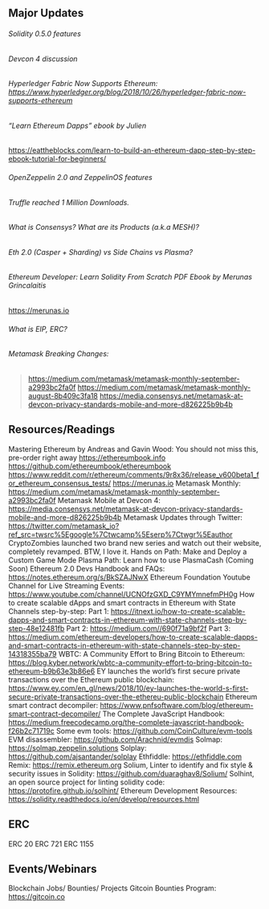 ## Major Updates
###### Solidity 0.5.0 features
###### Devcon 4 discussion
###### Hyperledger Fabric Now Supports Ethereum: https://www.hyperledger.org/blog/2018/10/26/hyperledger-fabric-now-supports-ethereum
###### “Learn Ethereum Dapps” ebook by Julien
https://eattheblocks.com/learn-to-build-an-ethereum-dapp-step-by-step-ebook-tutorial-for-beginners/
###### OpenZeppelin 2.0 and ZeppelinOS features
###### Truffle reached 1 Million Downloads. 
###### What is Consensys? What are its Products (a.k.a MESH)?
###### Eth 2.0 (Casper + Sharding) vs Side Chains vs Plasma?
###### Ethereum Developer: Learn Solidity From Scratch PDF Ebook by Merunas Grincalaitis
https://merunas.io
###### What is EIP, ERC?
###### Metamask Breaking Changes: 
> https://medium.com/metamask/metamask-monthly-september-a2993bc2fa0f
https://medium.com/metamask/metamask-monthly-august-8b409c3fa18
https://media.consensys.net/metamask-at-devcon-privacy-standards-mobile-and-more-d826225b9b4b
## Resources/Readings
Mastering Ethereum by Andreas and Gavin Wood: You should not miss this, pre-order right away 
https://ethereumbook.info
https://github.com/ethereumbook/ethereumbook
https://www.reddit.com/r/ethereum/comments/9r8x36/release_v600beta1_for_ethereum_consensus_tests/
https://merunas.io
Metamask Monthly: https://medium.com/metamask/metamask-monthly-september-a2993bc2fa0f
Metamask Mobile at Devcon 4: https://media.consensys.net/metamask-at-devcon-privacy-standards-mobile-and-more-d826225b9b4b
Metamask Updates through Twitter: https://twitter.com/metamask_io?ref_src=twsrc%5Egoogle%7Ctwcamp%5Eserp%7Ctwgr%5Eauthor
CryptoZombies launched two brand new series and watch out their website, completely revamped. BTW, I love it. 
Hands on Path: Make and Deploy a Custom Game Mode
Plasma Path: Learn how to use PlasmaCash (Coming Soon)
Ethereum 2.0 Devs Handbook and FAQs: https://notes.ethereum.org/s/BkSZAJNwX
Ethereum Foundation Youtube Channel for Live Streaming Events: https://www.youtube.com/channel/UCNOfzGXD_C9YMYmnefmPH0g
How to create scalable dApps and smart contracts in Ethereum with State Channels step-by-step: 
Part 1: https://itnext.io/how-to-create-scalable-dapps-and-smart-contracts-in-ethereum-with-state-channels-step-by-step-48e12481fb
Part 2: https://medium.com//690f71a9bf2f
Part 3: https://medium.com/ethereum-developers/how-to-create-scalable-dapps-and-smart-contracts-in-ethereum-with-state-channels-step-by-step-14318355ba79
WBTC: A Community Effort to Bring Bitcoin to Ethereum: https://blog.kyber.network/wbtc-a-community-effort-to-bring-bitcoin-to-ethereum-b9b63e3b86e6
EY launches the world’s first secure private transactions over the Ethereum public blockchain: https://www.ey.com/en_gl/news/2018/10/ey-launches-the-world-s-first-secure-private-transactions-over-the-ethereu-public-blockchain
Ethereum smart contract decompiler: https://www.pnfsoftware.com/blog/ethereum-smart-contract-decompiler/
The Complete JavaScript Handbook: https://medium.freecodecamp.org/the-complete-javascript-handbook-f26b2c71719c
Some evm tools: https://github.com/CoinCulture/evm-tools
EVM disassembler: https://github.com/Arachnid/evmdis
Solmap: https://solmap.zeppelin.solutions
Solplay: https://github.com/ajsantander/solplay
Ethfiddle: https://ethfiddle.com
Remix: https://remix.ethereum.org
Solium, Linter to identify and fix style & security issues in Solidity: https://github.com/duaraghav8/Solium/
Solhint, an open source project for linting solidity code: https://protofire.github.io/solhint/
Ethereum Development Resources: https://solidity.readthedocs.io/en/develop/resources.html


## ERC
ERC 20
ERC 721
ERC 1155

## Events/Webinars
Blockchain Jobs/ Bounties/ Projects
Gitcoin Bounties Program: https://gitcoin.co


